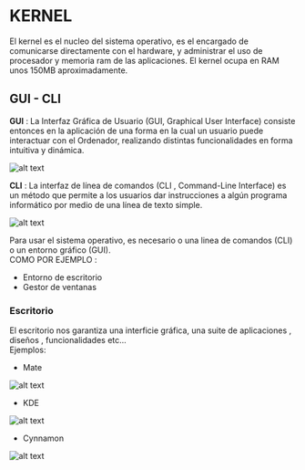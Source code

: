 # KERNEL # 

El kernel es el nucleo del sistema operativo, es el encargado de comunicarse directamente con el hardware, y 
administrar el uso de procesador y memoria ram de las aplicaciones.
El kernel ocupa en RAM unos 150MB aproximadamente. 

## GUI - CLI ##

**GUI** : La Interfaz Gráfica de Usuario (GUI, Graphical User Interface) consiste entonces en la aplicación de una forma en la cual un usuario puede interactuar con el Ordenador, realizando distintas funcionalidades en forma intuitiva y dinámica.  
  
![alt text](https://aprendelibvrefiles.blob.core.windows.net/aprendelibvre-container/course/como_usar_windows_10/image/lecc2_pag_2_1_xl.jpg)

**CLI** : La interfaz de línea de comandos (CLI , Command-Line Interface) es un método que permite a los usuarios dar instrucciones a algún programa informático por medio de una línea de texto simple.  
  
![alt text](https://www.howtogeek.com/wp-content/uploads/2017/02/Windows_106-650x300.jpg)

Para usar el sistema operativo, es necesario o una linea de comandos (CLI) o un entorno gráfico (GUI).  
COMO POR EJEMPLO :
- Entorno de escritorio
- Gestor de ventanas

### Escritorio ###
El escritorio nos garantiza una interficie gráfica, una suite de aplicaciones , diseños , funcionalidades etc...  
Ejemplos:
- Mate  
  
![alt text](https://i.stack.imgur.com/526hr.png)
  
- KDE 
  
![alt text](https://news-cdn.softpedia.com/images/news2/beautify-your-kde-plasma-5-desktop-environment-with-freshly-ported-adapta-theme-517792-2.jpg)
  
- Cynnamon  
  
![alt text](https://i.ytimg.com/vi/bWmTUmzrBGM/maxresdefault.jpg)
